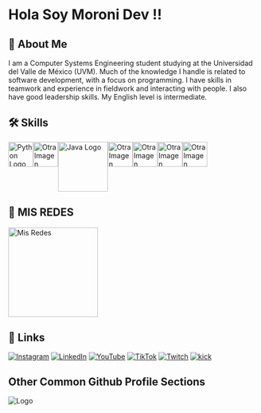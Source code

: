 # Hola Soy Moroni Dev !!
## 🚀 About Me
I am a Computer Systems Engineering student studying at the Universidad del Valle de México (UVM). Much of the knowledge I handle is related to software development, with a focus on programming. I have skills in teamwork and experience in fieldwork and interacting with people. I also have good leadership skills. My English level is intermediate.

## 🛠 Skills
<div style="display: flex;">
    <a href="URL_DEL_ENLACE_1"><img src="https://imgur.com/CqvJrt2.png" alt="Python Logo" width="50"></a>
    <a href="URL_DEL_ENLACE_4"><img src="https://imgur.com/54bUTue.png" alt="Otra Imagen" width="50"></a>
    <a href="URL_DEL_ENLACE_2"><img src="https://imgur.com/JY0QQE8.png" alt="Java Logo" width="100"></a>
    <a href="URL_DEL_ENLACE_3"><img src="https://imgur.com/mKnLhhW.png" alt="Otra Imagen" width="50"></a>
    <a href="URL_DEL_ENLACE_5"><img src="https://imgur.com/83XGCsW.png" alt="Otra Imagen" width="50"></a>
    <a href="URL_DEL_ENLACE_6"><img src="https://imgur.com/Q4JGxh1.png" alt="Otra Imagen" width="50"></a>
    <a href="URL_DEL_ENLACE_7"><img src="https://imgur.com/VNUoBbA.png" alt="Otra Imagen" width="50"></a>
</div>


## 🔗 MIS REDES
<a href="https://beacons.ai/moroni.dev"><img src="https://i.imgur.com/K6EJBRY.png" alt="Mis Redes" width="180"></a>

## 🔗 Links
[![Instagram](https://img.shields.io/badge/Instagram-E4405F?style=for-the-badge&logo=instagram&logoColor=white)](https://www.instagram.com/moroni.dev/)
[![LinkedIn](https://img.shields.io/badge/linkedin-0A66C2?style=for-the-badge&logo=linkedin&logoColor=white)](https://www.linkedin.com/public-profile/settings)
[![YouTube](https://img.shields.io/badge/youtube-FF0000?style=for-the-badge&logo=youtube&logoColor=white)](https://www.youtube.com/@moroni.dev01)
[![TikTok](https://img.shields.io/badge/tiktok-000000?style=for-the-badge&logo=tiktok&logoColor=white)](http://www.tiktok.com/@moroni.dev)
[![Twitch](https://img.shields.io/badge/twitch-9146FF?style=for-the-badge&logo=twitch&logoColor=white)](https://m.twitch.tv/gazelem01)
[![kick](https://img.shields.io/badge/kick-000000?style=for-the-badge&logo=kickstarter&logoColor=green)](https://kick.com/gazelem)



## Other Common Github Profile Sections
![Logo](https://imgur.com/yzBLH9B.png)





   
